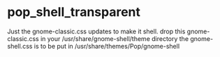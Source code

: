 # pop_shell_transparent
Just the gnome-classic.css updates to make it shell.
drop this gnome-classic.css in your /usr/share/gnome-shell/theme directory
the gnome-shell.css is to be put in /usr/share/themes/Pop/gnome-shell
